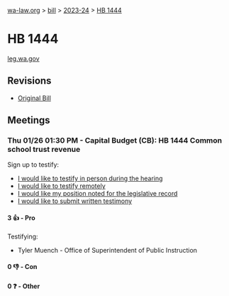 [wa-law.org](/) > [bill](/bill/) > [2023-24](/bill/2023-24/) > [HB 1444](/bill/2023-24/hb/1444/)

# HB 1444
[leg.wa.gov](https://app.leg.wa.gov/billsummary?BillNumber=1444&Year=2023&Initiative=false)

## Revisions
* [Original Bill](1/)

## Meetings
### Thu 01/26 01:30 PM - Capital Budget (CB): HB 1444 Common school trust revenue
Sign up to testify:
* [I would like to testify in person during the hearing](https://app.leg.wa.gov/csi/Testifier/Add?chamber=House&mId=30529&aId=149908&caId=20740&tId=1)
* [I would like to testify remotely](https://app.leg.wa.gov/csi/Testifier/Add?chamber=House&mId=30529&aId=149908&caId=20740&tId=2)
* [I would like my position noted for the legislative record](https://app.leg.wa.gov/csi/Testifier/Add?chamber=House&mId=30529&aId=149908&caId=20740&tId=3)
* [I would like to submit written testimony](https://app.leg.wa.gov/csi/Testifier/Add?chamber=House&mId=30529&aId=149908&caId=20740&tId=4)

#### 3 👍 - Pro
Testifying:
* Tyler Muench - Office of Superintendent of Public Instruction

#### 0 👎 - Con

#### 0 ❓ - Other
